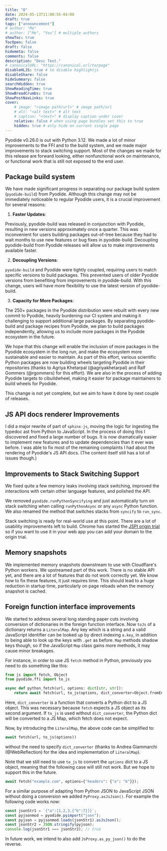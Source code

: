 ```yaml
---
title: "0"
date: 2024-05-13T11:00:55-04:00
draft: true
tags: ["announcement"]
# author: "Me"
# author: ["Me", "You"] # multiple authors
showToc: true
TocOpen: false
draft: false
hidemeta: false
comments: false
description: "Desc Text."
# canonicalURL: "https://canonical.url/to/page"
disableHLJS: true # to disable highlightjs
disableShare: false
hideSummary: false
searchHidden: true
ShowReadingTime: true
ShowBreadCrumbs: true
ShowPostNavLinks: true
cover:
    # image: "<image path/url>" # image path/url
    # alt: "<alt text>" # alt text
    # caption: "<text>" # display caption under cover
    relative: false # when using page bundles set this to true
    hidden: true # only hide on current single page
---
```


Pyodide v0.26.0 is out with Python 3.12. We made a lot of minor improvements to
the FFI and to the build system, and we made major improvements to stack
switching support. Most of the changes we made for this release are forward
looking, either nonfunctional work on maintenance, or functional work that is
still not exposed to the end user.

## Package build system

We have made significant progress in separating our package build system
(`pyodide-build`) from Pyodide. Although this change may not be immediately
noticeable to regular Pyodide users, it is a crucial improvement for several
reasons:

1. __Faster Updates__:

Previously, pyodide-build was released in conjunction with Pyodide, resulting
in new versions approximately once a quarter. This was inconvenient for users
building packages out-of-tree because they had to wait months to use new
features or bug fixes in pyodide-build. Decoupling pyodide-build from Pyodide
releases will allow us to make improvements available faster.

2. __Decoupling Versions__: 

`pyodide-build` and Pyodide were tightly coupled, requiring users to match
specific versions to build packages. This prevented users of older Pyodide
versions from benefiting from improvements in pyodide-build. With this change,
users will have more flexibility to use the latest version of pyodide-build.

3. __Capacity for More Packages__:

The 250+ packages in the Pyodide distribution were rebuilt with every new commit
to Pyodide, heavily burdening our CI system and making it challenging to support
additional large packages. By separating pyodide-build and package recipes from
Pyodide, we plan to build packages independently, allowing us to include more
packages in the Pyodide ecosystem in the future.

We hope that this change will enable the inclusion of more packages in the
Pyodide ecosystem in the long run, and make the ecosystem more sustainable and
easier to maintain. As part of this effort, various scientific Python packages
are now building wheels targeting Pyodide in their repositories (thanks to
Agriya Khetarpal (@agriyakhetarpal) and Ralf Gommers (@rgommers) for this
effort). We are also in the process of adding Pyodide targets to cibuildwheel,
making it easier for package maintainers to build wheels for Pyodide.

This change is not yet complete, but we aim to have it done by next couple of
releases.

## JS API docs renderer Improvements

I did a major rewrite of part of `sphinx-js`, moving the logic for ingesting the
typedoc ast from Python to JavaScript. In the process of doing this I discovered
and fixed a large number of bugs. It is now dramatically easier to implement new
features and to update dependencies than it ever was before. I was able to fix
most of the remaining complaints I had about the rendering of Pyodide's JS API
docs. (The content itself still has a lot of issues though.)

## Improvements to Stack Switching Support

We fixed quite a few memory leaks involving stack switching, improved the
interactions with certain other language features, and polished the API.

We removed `pyodide.runPythonSyncifying` and just automatically turn on stack
switching when calling `runPythonAsync` or any `async` Python function. We also
renamed the method that switches stacks from `syncify` to `run_sync`.

Stack switching is ready for real-world use at this point. There are a lot of
usability improvements left to build. Chrome has started the 
[JSPI origin trial](https://developer.chrome.com/blog/webassembly-jspi-origin-trial)
so if you want to use it in your web app you can add your domain to the origin trial.

## Memory snapshots

We implemented memory snapshots downstream to use with Cloudflare's Python
workers. We upstreamed part of this work. There is no stable API yet, and there
are a lot of features that do not work correctly yet. We know how to fix these
features, it just requires time. This should lead to a huge reduction in startup
time, particularly on page reloads when the memory snapshot is cached.

## Foreign function interface improvements

We started to address several long standing paper cuts involving conversion of
dictionaries in the foreign function interface. Now `toJs` of a dictionary
returns a `LiteralMap`. Any key which is a string and a valid JavaScript
identifier can be looked up by direct indexing `a.key`, in addition to being
able to look up the keys with `.get` as before. `Map` methods shadow keys
though, so if the JavaScript `Map` class gains more methods, it may cause minor
breakages.

For instance, in order to use JS `fetch` method in Python, previously you need to do something like this:

```python
from js import fetch, Object
from pyodide.ffi import to_js

async def python_fetch(url, options: dict[str, str]):
    return await fetch(url, to_js(options, dict_converter=Object.fromEntries))
```

Here, `dict_converter` is a function that converts a Python dict to a JS object. This was necessary because `fetch` expects a JS object as its second argument.
If `to_js` is used without `dict_converter`, the Python dict will be converted to a JS Map, which fetch does not expect.

Now, by introducing the `LiteralMap`, the above code can be simplified to:

```python
await fetch(url, to_js(options))
```

without the need to specify `dict_converter` (thanks to Andrea Giammarchi (@WebReflection) for the idea and implementation of `LiteralMap`).

Note that we still need to use `to_js` to convert the `options` dict to a JS object, meaning that the following case will still not work.
But we hope to support this in the future.

```python
await fetch("example.com", options={"headers": {"a": "b"}});
```

For a similar purpose of adapting from Python JSON to JavaScript JSON without
doing a conversion we added `PyProxy.asJsJson()`. For example the following code
works now:
```js
const jsonStr1 = `{"a":[1,2,3,{"b":7}]}`;
const pyjsonmod = pyodide.pyimport("json");
const pyjson = pyjsonmod.loads(jsonStr1).asJsJson();
const jsonStr2 = JSON.stringify(pyjson);
console.log(jsonStr1 === jsonStr2); // true 
```
In future work, we intend to also add `JsProxy.as_py_json()` to do the reverse.





